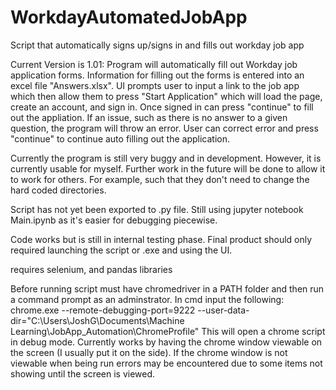 # WorkdayAutomatedJobApp
Script that automatically signs up/signs in and fills out workday job app

Current Version is 1.01:
Program will automatically fill out Workday job application forms. Information for filling out the forms is entered into an excel file "Answers.xlsx". UI prompts user to input a link to the job app which then allow them to press "Start Application" which will load the page, create an account, and sign in. Once signed in can press "continue" to fill out the appliation. If an issue, such as there is no answer to a given question, the program will throw an error. User can correct error and press "continue" to continue auto filling out the application.

Currently the program is still very buggy and in development. However, it is currently usable for myself. Further work in the future will be done to allow it to work for others. For example, such that they don't need to change the hard coded directories.

Script has not yet been exported to .py file. Still using jupyter notebook Main.ipynb as it's easier for debugging piecewise.

Code works but is still in internal testing phase. Final product should only required launching the script or .exe and using the UI.

requires selenium, and pandas libraries

Before running script must have chromedriver in a PATH folder and then run a command prompt as an adminstrator. In cmd input the following: chrome.exe --remote-debugging-port=9222 --user-data-dir="C:\Users\JoshG\Documents\Machine Learning\JobApp_Automation\ChromeProfile"
This will open a chrome script in debug mode. Currently works by having the chrome window viewable on the screen (I usually put it on the side). If the chrome window is not viewable when being run errors may be encountered due to some items not showing until the screen is viewed.
